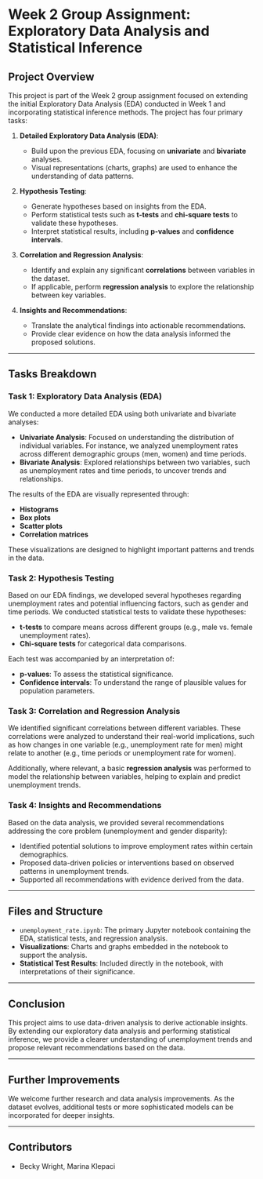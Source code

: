 # Week 2 Group Assignment: Exploratory Data Analysis and Statistical Inference

## Project Overview

This project is part of the Week 2 group assignment focused on extending the initial Exploratory Data Analysis (EDA) conducted in Week 1 and incorporating statistical inference methods. The project has four primary tasks:

1. **Detailed Exploratory Data Analysis (EDA)**:
    - Build upon the previous EDA, focusing on **univariate** and **bivariate** analyses.
    - Visual representations (charts, graphs) are used to enhance the understanding of data patterns.

2. **Hypothesis Testing**:
    - Generate hypotheses based on insights from the EDA.
    - Perform statistical tests such as **t-tests** and **chi-square tests** to validate these hypotheses.
    - Interpret statistical results, including **p-values** and **confidence intervals**.

3. **Correlation and Regression Analysis**:
    - Identify and explain any significant **correlations** between variables in the dataset.
    - If applicable, perform **regression analysis** to explore the relationship between key variables.

4. **Insights and Recommendations**:
    - Translate the analytical findings into actionable recommendations.
    - Provide clear evidence on how the data analysis informed the proposed solutions.

---

## Tasks Breakdown

### Task 1: Exploratory Data Analysis (EDA)
We conducted a more detailed EDA using both univariate and bivariate analyses:

- **Univariate Analysis**: Focused on understanding the distribution of individual variables. For instance, we analyzed unemployment rates across different demographic groups (men, women) and time periods.
- **Bivariate Analysis**: Explored relationships between two variables, such as unemployment rates and time periods, to uncover trends and relationships.

The results of the EDA are visually represented through:
- **Histograms**
- **Box plots**
- **Scatter plots**
- **Correlation matrices**

These visualizations are designed to highlight important patterns and trends in the data.

### Task 2: Hypothesis Testing
Based on our EDA findings, we developed several hypotheses regarding unemployment rates and potential influencing factors, such as gender and time periods. We conducted statistical tests to validate these hypotheses:

- **t-tests** to compare means across different groups (e.g., male vs. female unemployment rates).
- **Chi-square tests** for categorical data comparisons.

Each test was accompanied by an interpretation of:
- **p-values**: To assess the statistical significance.
- **Confidence intervals**: To understand the range of plausible values for population parameters.

### Task 3: Correlation and Regression Analysis
We identified significant correlations between different variables. These correlations were analyzed to understand their real-world implications, such as how changes in one variable (e.g., unemployment rate for men) might relate to another (e.g., time periods or unemployment rate for women).

Additionally, where relevant, a basic **regression analysis** was performed to model the relationship between variables, helping to explain and predict unemployment trends.

### Task 4: Insights and Recommendations
Based on the data analysis, we provided several recommendations addressing the core problem (unemployment and gender disparity):

- Identified potential solutions to improve employment rates within certain demographics.
- Proposed data-driven policies or interventions based on observed patterns in unemployment trends.
- Supported all recommendations with evidence derived from the data.

---

## Files and Structure

- `unemployment_rate.ipynb`: The primary Jupyter notebook containing the EDA, statistical tests, and regression analysis.
- **Visualizations**: Charts and graphs embedded in the notebook to support the analysis.
- **Statistical Test Results**: Included directly in the notebook, with interpretations of their significance.

---

## Conclusion

This project aims to use data-driven analysis to derive actionable insights. By extending our exploratory data analysis and performing statistical inference, we provide a clearer understanding of unemployment trends and propose relevant recommendations based on the data.

---

## Further Improvements
We welcome further research and data analysis improvements. As the dataset evolves, additional tests or more sophisticated models can be incorporated for deeper insights.

---

## Contributors
- Becky Wright, Marina Klepaci
